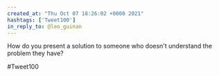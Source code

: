 ```yaml
---
created_at: "Thu Oct 07 18:26:02 +0000 2021"
hashtags: ['Tweet100']
in_reply_to: @leo_guinan
---
```


How do you present a solution to someone who doesn't understand the problem they have?

#Tweet100